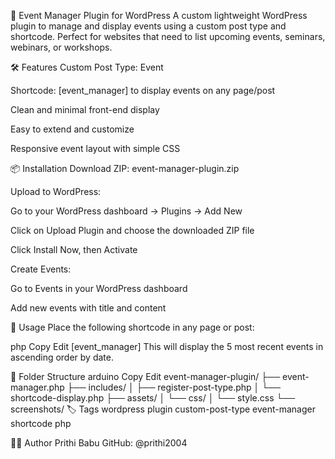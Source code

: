 📅 Event Manager Plugin for WordPress
A custom lightweight WordPress plugin to manage and display events using a custom post type and shortcode. Perfect for websites that need to list upcoming events, seminars, webinars, or workshops.

🛠️ Features
Custom Post Type: Event

Shortcode: [event_manager] to display events on any page/post

Clean and minimal front-end display

Easy to extend and customize

Responsive event layout with simple CSS

📦 Installation
Download ZIP: event-manager-plugin.zip

Upload to WordPress:

Go to your WordPress dashboard → Plugins → Add New

Click on Upload Plugin and choose the downloaded ZIP file

Click Install Now, then Activate

Create Events:

Go to Events in your WordPress dashboard

Add new events with title and content

🧩 Usage
Place the following shortcode in any page or post:

php
Copy
Edit
[event_manager]
This will display the 5 most recent events in ascending order by date.

🧱 Folder Structure
arduino
Copy
Edit
event-manager-plugin/
├── event-manager.php
├── includes/
│   ├── register-post-type.php
│   └── shortcode-display.php
├── assets/
│   └── css/
│       └── style.css
└── screenshots/
🏷️ Tags
wordpress plugin custom-post-type event-manager shortcode php

👨‍💻 Author
Prithi Babu
GitHub: @prithi2004

